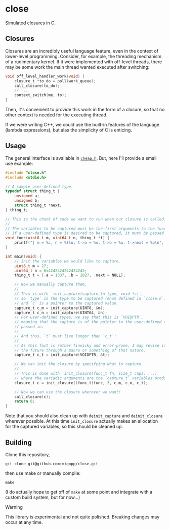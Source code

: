 # close

Simulated closures in C.

## Closures

Closures are an incredibly useful language feature, even in the context of lower-level programming.
Consider, for example, the threading mechanism of a rudimentary kernel.
If it were implemented with off-level threads, there may be some work the main thread wanted executed after switching:

```c
void off_level_handler_work(void) {
    closure_t *to_do = poll(work_queue);
    call_closure(to_do);
    // ...
    context_switch(me, to);
}
```

Then, it's convenient to provide this work in the form of a closure, so that no other context is needed for the executing thread.

If we were writing C++, we could use the built-in features of the language (lambda expressions), but alas the simplicity of C is enticing.

## Usage

The general interface is available in [`cheap.h`](https://github.com/migopp/close/blob/main/close.h).
But, here I'll provide a small use example:

```c
#include "close.h"
#include <stdio.h>

// A sample user-defined type.
typedef struct thing_t {
    unsigned a;
    unsigned b;
    struct thing_t *next;
} thing_t;

// This is the chunk of code we want to run when our closure is called.
//
// The variables to be captured must be the first arguments to the function.
// If a user-defined type is desired to be captured, it must be passed as a pointer.
void func(uint8_t m, uint64_t n, thing_t *t) {
    printf("| m = %c, n = %llu, t->a = %u, t->b = %u, t->next = %p\n", m, n, t->a, t->b, t->next);
}

int main(void) {
    // Init the variables we would like to capture.
    uint8_t m = 27;
    uint64_t n = 0x4242424242424242;
    thing_t t = {.a = 1337, .b = 2027, .next = NULL};

    // Now we manually capture them.
    //
    // This is with `init_capture(capture_tn type, void *c)`,
    // so `type` is the type to be captured (enum defined in `close.h`)
    // and `c` is a pointer to the captured value.
    capture_t c_m = init_capture(UINT8, &m);
    capture_t c_n = init_capture(UINT64, &n);
    // For user-defined types, we say that this is `VOIDPTR`,
    // meaning that the capture is of the pointer to the user-defined type
    // passed in.
    //
    // And thus, `t` must live longer than `c_t`!
    //
    // As this fact is rather finnicky and error-prone, I may revise it in
    // the future through a macro or something of that nature.
    capture_t c_t = init_capture(VOIDPTR, &t);

    // We can init the closure by specifying what to capture.
    //
    // This is done with `init_closure(func_t fn, size_t caps, ...)`
    // where the variadic arguments are the `capture_t` variables produced above.
    closure_t c = init_closure((func_t)func, 3, c_m, c_n, c_t);

    // Now we can use the closure wherever we want!
    call_closure(c);
    return 0;
}
```

Note that you should also clean up with `deinit_capture` and `deinit_closure` wherever possible.
At this time `init_closure` actually makes an allocation for the captured variables, so this should be cleaned up.

## Building

Clone this repository,

```
git clone git@github.com:migopp/close.git
```

then use make or manually compile:

```
make
```

(I do actually hope to get off of `make` at some point and integrate with a custom build system, but for now...)

> [!WARNING]
> This library is experimental and not quite polished. Breaking changes may occur at any time.
